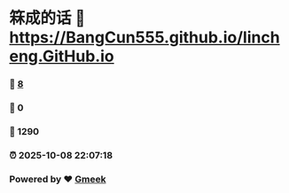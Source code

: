 # 箖成的话 :link: https://BangCun555.github.io/lincheng.GitHub.io 
### :page_facing_up: [8](https://BangCun555.github.io/lincheng.GitHub.io/tag.html) 
### :speech_balloon: 0 
### :hibiscus: 1290 
### :alarm_clock: 2025-10-08 22:07:18 
### Powered by :heart: [Gmeek](https://github.com/Meekdai/Gmeek)
